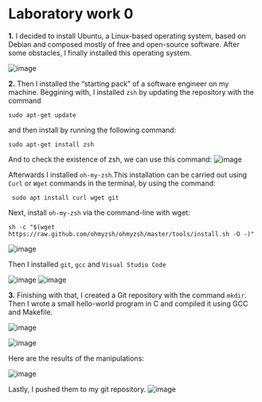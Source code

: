 # Laboratory work 0
**1.** I decided to install Ubuntu, a Linux-based operating system, based on Debian and composed mostly of free and open-source software. After some obstacles, I finally installed this operating system.

![image](https://user-images.githubusercontent.com/113309236/189940311-b7b3bf42-66e6-423c-a57a-ccbac493cccb.png)

**2.** Then I installed the “starting pack” of a software engineer on my machine. Beggining with, I installed `zsh` by updating the repository with the command

```sudo apt-get update```

and then install by running the following command:

```sudo apt-get install zsh```


And to check the existence of zsh, we can use this command:
![image](https://user-images.githubusercontent.com/113309236/189941388-65975e8b-d6eb-4819-8c7e-8fdf9b4deec8.png)

Afterwards I installed `oh-my-zsh`.This installation can be carried out using `Curl` or `Wget` commands in the terminal, by using the command:

``` sudo apt install curl wget git```

Next, install `oh-my-zsh` via the command-line with wget:

```sh -c "$(wget https://raw.github.com/ohmyzsh/ohmyzsh/master/tools/install.sh -O -)"```

![image](https://user-images.githubusercontent.com/113309236/189937485-49d72626-250f-42d0-b31c-5c93328a16e3.png)

Then I installed `git`, `gcc` and `Visual Studio Code`

![image](https://user-images.githubusercontent.com/113309236/189987808-44833bfe-e1bb-4cdd-af57-34d551ee792c.png) ![image](https://user-images.githubusercontent.com/113309236/189987900-5759f3fe-150f-4145-ab42-692cafa4a8e7.png)

**3.**
Finishing with that, I created a Git repository with the command `mkdir`. Then I wrote a small hello-world program in C and compiled it using GCC and Makefile.

![image](https://user-images.githubusercontent.com/113309236/189992942-7f156f75-8e8c-48dd-af86-908e324288ad.png)

![image](https://user-images.githubusercontent.com/113309236/189993247-efd8adf1-425b-4d50-bc37-45f9729866f5.png)


Here are the results of the manipulations:

![image](https://user-images.githubusercontent.com/113309236/189988495-aa30555c-0eea-4cf1-9dcb-c071faf023c6.png)

Lastly, I pushed them to my git repository.
![image](https://user-images.githubusercontent.com/113309236/189991524-ae3f50f2-8e10-4aa5-b22e-26ee7ba50c1a.png)


